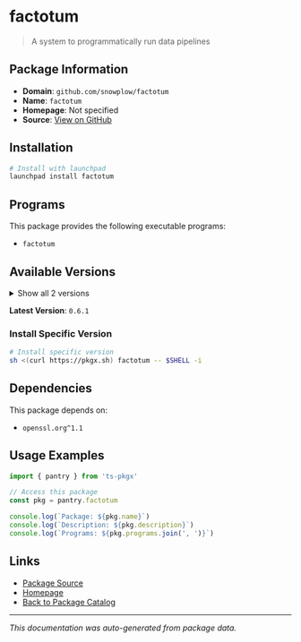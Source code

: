 # factotum

> A system to programmatically run data pipelines

## Package Information

- **Domain**: `github.com/snowplow/factotum`
- **Name**: `factotum`
- **Homepage**: Not specified
- **Source**: [View on GitHub](https://github.com/pkgxdev/pantry/tree/main/projects/github.com/snowplow/factotum/package.yml)

## Installation

```bash
# Install with launchpad
launchpad install factotum
```

## Programs

This package provides the following executable programs:

- `factotum`

## Available Versions

<details>
<summary>Show all 2 versions</summary>

- `0.6.1`, `0.6.0`

</details>

**Latest Version**: `0.6.1`

### Install Specific Version

```bash
# Install specific version
sh <(curl https://pkgx.sh) factotum -- $SHELL -i
```

## Dependencies

This package depends on:

- `openssl.org^1.1`

## Usage Examples

```typescript
import { pantry } from 'ts-pkgx'

// Access this package
const pkg = pantry.factotum

console.log(`Package: ${pkg.name}`)
console.log(`Description: ${pkg.description}`)
console.log(`Programs: ${pkg.programs.join(', ')}`)
```

## Links

- [Package Source](https://github.com/pkgxdev/pantry/tree/main/projects/github.com/snowplow/factotum/package.yml)
- [Homepage](#)
- [Back to Package Catalog](../../../package-catalog.md)

---

*This documentation was auto-generated from package data.*
